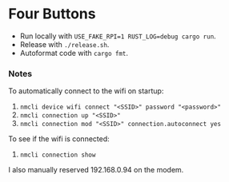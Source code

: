 Four Buttons
============

* Run locally with `USE_FAKE_RPI=1 RUST_LOG=debug cargo run`.
* Release with `./release.sh`.
* Autoformat code with `cargo fmt`.

### Notes

To automatically connect to the wifi on startup:

1. `nmcli device wifi connect "<SSID>" password "<password>"`
2. `nmcli connection up "<SSID>"`
3. `nmcli connection mod "<SSID>" connection.autoconnect yes`

To see if the wifi is connected:
1. `nmcli connection show`

I also manually reserved 192.168.0.94 on the modem.
